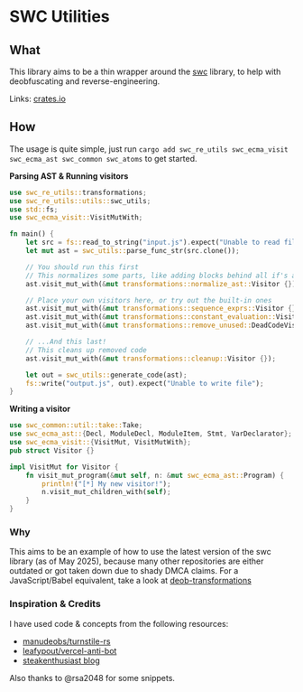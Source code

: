 # SWC Utilities

## What

This library aims to be a thin wrapper around the [swc](https://swc.rs/) library, to help with deobfuscating and reverse-engineering.

Links: [crates.io](https://crates.io/crates/swc_re_utils)

## How

The usage is quite simple, just run `cargo add swc_re_utils swc_ecma_visit swc_ecma_ast swc_common swc_atoms` to get started.

**Parsing AST & Running visitors**

```rust
use swc_re_utils::transformations;
use swc_re_utils::utils::swc_utils;
use std::fs;
use swc_ecma_visit::VisitMutWith;

fn main() {
    let src = fs::read_to_string("input.js").expect("Unable to read file");
    let mut ast = swc_utils::parse_func_str(src.clone());

    // You should run this first
    // This normalizes some parts, like adding blocks behind all if's and loop's, replacing hex numbers, etc
    ast.visit_mut_with(&mut transformations::normalize_ast::Visitor {});

    // Place your own visitors here, or try out the built-in ones
    ast.visit_mut_with(&mut transformations::sequence_exprs::Visitor {});
    ast.visit_mut_with(&mut transformations::constant_evaluation::Visitor {});
    ast.visit_mut_with(&mut transformations::remove_unused::DeadCodeVisitor {});

    // ...And this last!
    // This cleans up removed code
    ast.visit_mut_with(&mut transformations::cleanup::Visitor {});

    let out = swc_utils::generate_code(ast);
    fs::write("output.js", out).expect("Unable to write file");
}
```

**Writing a visitor**

```rust
use swc_common::util::take::Take;
use swc_ecma_ast::{Decl, ModuleDecl, ModuleItem, Stmt, VarDeclarator};
use swc_ecma_visit::{VisitMut, VisitMutWith};
pub struct Visitor {}

impl VisitMut for Visitor {
    fn visit_mut_program(&mut self, n: &mut swc_ecma_ast::Program) {
        println!("[*] My new visitor!");
        n.visit_mut_children_with(self);
    }
}
```

### Why

This aims to be an example of how to use the latest version of the swc library (as of May 2025),
because many other repositories are either outdated or got taken down due to shady DMCA claims.
For a JavaScript/Babel equivalent, take a look at [deob-transformations](https://github.com/pagpeter/deob-transformations)

### Inspiration & Credits

I have used code & concepts from the following resources:

- [manudeobs/turnstile-rs](https://github.com/manudeobs/turnstile-rs)
- [leafypout/vercel-anti-bot](https://github.com/leafypout/vercel-anti-bot)
- [steakenthusiast blog](https://steakenthusiast.github.io/)

Also thanks to @rsa2048 for some snippets.
